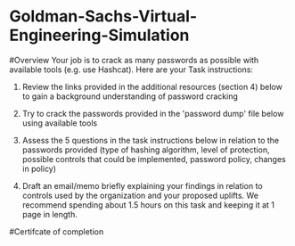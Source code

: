 # Goldman-Sachs-Virtual-Engineering-Simulation

#Overview 
Your job is to crack as many passwords as possible with available tools (e.g. use Hashcat). Here are your Task instructions:
1. Review the links provided in the additional resources (section 4) below to gain a background understanding of password cracking

2. Try to crack the passwords provided in the 'password dump' file below using available tools

3. Assess the 5 questions in the task instructions below in relation to the passwords provided (type of hashing algorithm, level of protection, possible controls that could be implemented, password policy, changes in policy)

4. Draft an email/memo briefly explaining your findings in relation to controls used by the organization and your proposed uplifts. We recommend spending about 1.5 hours on this task and keeping it at 1 page in length.

#Certifcate of completion

